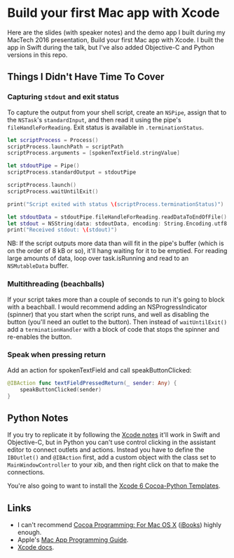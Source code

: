 Build your first Mac app with Xcode
===================================

Here are the slides (with speaker notes) and the demo app I built during my MacTech 2016 presentation, Build your first Mac app with Xcode. I built the app in Swift during the talk, but I've also added Objective-C and Python versions in this repo.


Things I Didn't Have Time To Cover
----------------------------------


### Capturing `stdout` and exit status

To capture the output from your shell script, create an `NSPipe`, assign that to the `NSTask`'s `standardInput`, and then read it using the pipe's `fileHandleForReading`. Exit status is available in `.terminationStatus`.

```swift
let scriptProcess = Process()
scriptProcess.launchPath = scriptPath
scriptProcess.arguments = [spokenTextField.stringValue]

let stdoutPipe = Pipe()
scriptProcess.standardOutput = stdoutPipe

scriptProcess.launch()
scriptProcess.waitUntilExit()

print("Script exited with status \(scriptProcess.terminationStatus)")

let stdoutData = stdoutPipe.fileHandleForReading.readDataToEndOfFile()
let stdout = NSString(data: stdoutData, encoding: String.Encoding.utf8.rawValue)
print("Received stdout: \(stdout)")
```

NB: If the script outputs more data than will fit in the pipe's buffer (which is on the order of 8 kB or so), it'll hang waiting for it to be emptied. For reading large amounts of data, loop over task.isRunning and read to an `NSMutableData` buffer.


### Multithreading (beachballs)

If your script takes more than a couple of seconds to run it's going to block with a beachball. I would recommend adding an NSProgressIndicator (spinner) that you start when the script runs, and well as disabling the button (you'll need an outlet to the button). Then instead of `waitUntilExit()` add a `terminationHandler` with a block of code that stops the spinner and re-enables the button.


### Speak when pressing return

Add an action for spokenTextField and call speakButtonClicked:

```swift
@IBAction func textFieldPressedReturn(_ sender: Any) {
    speakButtonClicked(sender)
}
```


Python Notes
------------

If you try to replicate it by following the [Xcode notes](Presentation/Xcode%20notes.markdown) it'll work in Swift and Objective-C, but in Python you can't use control clicking in the assistant editor to connect outlets and actions. Instead you have to define the `IBOutlet()` and `@IBAction` first, add a custom object with the class set to `MainWindowController` to your xib, and then right click on that to make the connections.

You're also going to want to install the [Xcode 6 Cocoa-Python Templates](https://github.com/gregneagle/Xcode6CocoaPythonTemplates).


Links
-----

* I can't recommend [Cocoa Programming: For Mac OS X](https://www.bignerdranch.com/we-write/cocoa-programming/) ([iBooks](https://itunes.apple.com/us/book/cocoa-programming-for-os-x/id986384909?mt=11)) highly enough.
* Apple's [Mac App Programming Guide](https://developer.apple.com/library/content/documentation/General/Conceptual/MOSXAppProgrammingGuide/Introduction/Introduction.html).
* [Xcode docs](http://help.apple.com/xcode/mac/8.0/).
